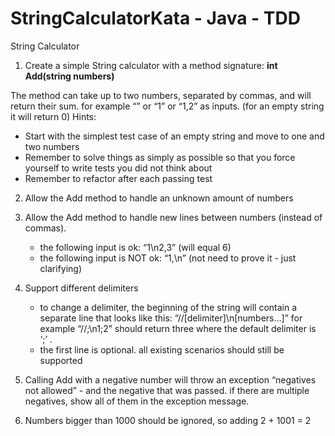 # StringCalculatorKata - Java - TDD

String Calculator

1. Create a simple String calculator with a method signature: **int Add(string numbers)**

The method can take up to two numbers, separated by commas, and will return their sum. 
for example “” or “1” or “1,2” as inputs.
(for an empty string it will return 0) 
Hints:

 - Start with the simplest test case of an empty string and move to one and two numbers
 - Remember to solve things as simply as possible so that you force yourself to write tests you did not think about
 - Remember to refactor after each passing test
 
2. Allow the Add method to handle an unknown amount of numbers

3. Allow the Add method to handle new lines between numbers (instead of commas).
    - the following input is ok: “1\n2,3” (will equal 6)
    - the following input is NOT ok: “1,\n” (not need to prove it - just clarifying)

4. Support different delimiters
    - to change a delimiter, the beginning of the string will contain a separate line that looks like this: “//[delimiter]\n[numbers…]” for example “//;\n1;2” should return three where the default delimiter is ‘;’ .
    - the first line is optional. all existing scenarios should still be supported

5. Calling Add with a negative number will throw an exception “negatives not allowed” - and the negative that was passed. 
if there are multiple negatives, show all of them in the exception message.

6. Numbers bigger than 1000 should be ignored, so adding 2 + 1001 = 2
